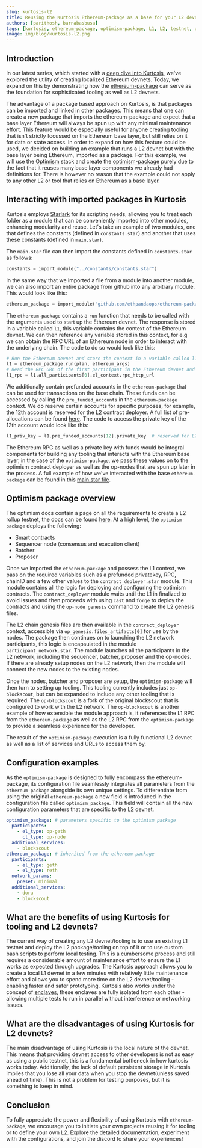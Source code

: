 ```yaml
---
slug: kurtosis-l2
title: Reusing the Kurtosis Ethereum-package as a base for your L2 devnet
authors: [parithosh, barnabasbusa]
tags: [kurtosis, ethereum-package, optimism-package, L1, L2, testnet, devnet]
image: img/blog/kurtosis-l2.png
---
```


## Introduction
In our latest series, which started with a [deep dive into Kurtosis](https://ethpandaops.io/posts/kurtosis-deep-dive/), we've explored the utility of creating localized Ethereum devnets. Today, we expand on this by demonstrating how the [ethereum-package](https://github.com/ethpandaops/ethereum-package) can serve as the foundation for sophisticated tooling as well as L2 devnets.
 
The advantage of a package based approach on Kurtosis, is that packages can be imported and linked in other packages. This means that one can create a new package that imports the ethereum-package and expect that a base layer Ethereum will always be spun up with any minimal maintenance effort. This feature would be especially useful for anyone creating tooling that isn't strictly focussed on the Ethereum base layer, but still relies on it for data or state access. In order to expand on how this feature could be used, we decided on building an example that runs a L2 devnet but with the base layer being Ethereum, imported as a package. For this example, we will use the [Optimism](https://optimism.io) stack and create the [optimism-package](https://github.com/ethpandaops/optimism-package) purely due to the fact that it reuses many base layer components we already had definitions for. There is however no reason that the example could not apply to any other L2 or tool that relies on Ethereum as a base layer.

## Interacting with imported packages in Kurtosis
Kurtosis employs [Starlark](https://github.com/bazelbuild/starlark) for its scripting needs, allowing you to treat each folder as a module that can be conveniently imported into other modules, enhancing modularity and reuse. Let's take an example of two modules, one that defines the constants (defined in `constants.star`) and another that uses these constants (defined in `main.star`).

The `main.star` file can then import the constants defined in `constants.star` as follows:
```python
constants = import_module("../constants/constants.star")
```

In the same way that we imported a file from a module into another module, we can also import an entire package from github into any arbitrary module. This would look like this:
```python
ethereum_package = import_module("github.com/ethpandaops/ethereum-package/main.star")
```

The `ethereum-package` contains a `run` function that needs to be called with the arguments used to start up the Ethereum devnet. The response is stored in a variable called `l1`, this variable contains the context of the Ethereum devnet. We can then reference any variable stored in this context, for e.g we can obtain the RPC URL of an Ethereum node in order to interact with the underlying chain. The code to do so would look like this: 
```python
# Run the Ethereum devnet and store the context in a variable called l1
l1 = ethereum_package.run(plan, ethereum_args)
# Read the RPC URL of the first participant in the Ethereum devnet and store it in a variable called l1_rpc
l1_rpc = l1.all_participants[0].el_context.rpc_http_url
```

We additionally contain prefunded accounts in the `ethereum-package` that can be used for transactions on the base chain. These funds can be accessed by calling the `pre_funded_accounts` in the `ethereum-package` context. We do reserve certain accounts for specific purposes, for example, the 12th account is reserved for the L2 contract deployer. A full list of pre-allocations can be found [here](https://github.com/ethpandaops/ethereum-package?tab=readme-ov-file#pre-funded-accounts-at-genesis). The code to access the private key of the 12th account would look like this:
```python
l1_priv_key = l1.pre_funded_accounts[12].private_key  # reserved for L2 contract deployer
```
The Ethereum RPC as well as a private key with funds would be integral components for building any tooling that interacts with the Ethereum base layer, in the case of the `optimism-package`, we pass these values on to the optimism contract deployer as well as the op-nodes that are spun up later in the process. A full example of how we've interacted with the base `ethereum-package` can be found in this [main.star file](https://github.com/ethpandaops/optimism-package/blob/main/main.star). 

## Optimism package overview
The optimism docs contain a page on all the requirements to create a L2 rollup testnet, the docs can be found [here](https://docs.optimism.io/builders/chain-operators/tutorials/create-l2-rollup). At a high level, the `optimism-package` deploys the following:
- Smart contracts
- Sequencer node (consensus and execution client)
- Batcher
- Proposer

Once we imported the `ethereum-package` and possess the L1 context, we pass on the required variables such as a prefunded privatekey, RPC, chainID and a few other values to the `contract_deployer.star` module. This module contains all the logic for deploying and configuring the optimism contracts. The `contract_deployer` module waits until the L1 in finalized to avoid issues and then proceeds with using `cast` and `forge` to deploy the contracts and using the `op-node genesis` command to create the L2 genesis files. 

The L2 chain genesis files are then available in the `contract_deployer` context, accessible via `op_genesis.files_artifacts[0]` for use by the nodes. The package then continues on to launching the L2 network participants, this logic is encapsulated in the module `participant_network.star`.  The module launches all the participants in the L2 network, including the sequencer, batcher, proposer and the op-nodes. If there are already setup nodes on the L2 network, then the module will connect the new nodes to the existing nodes.  

Once the nodes, batcher and proposer are setup, the `optimism-package` will then turn to setting up tooling. This tooling currently includes just `op-blockscout`, but can be expanded to include any other tooling that is required. The `op-blockscout` is a fork of the original blockscout that is configured to work with the L2 network. The `op-blockscout` is another example of how extensible the module approach is, it references the L1 RPC from the `ethereum-package` as well as the L2 RPC from the `optimism-package` to provide a seamless experience for the developer. 

The result of the `optimism-package` execution is a fully functional L2 devnet as well as a list of services and URLs to access them by.

## Configuration examples
As the `optimism-package` is designed to fully encompass the ethereum-package, its configuration file seamlessly integrates all parameters from the `ethereum-package` alongside its own unique settings. To differentiate from using the original `ethereum-package` a new field is introduced in the configuration file called `optimism_package`. This field will contain all the new configuration parameters that are specific to the L2 devnet.

```yaml
optimism_package: # parameters specific to the optimism package
  participants:
    - el_type: op-geth
      cl_type: op-node
  additional_services:
    - blockscout
ethereum_package: # inherited from the ethereum package
  participants:
    - el_type: geth
    - el_type: reth
  network_params:
    preset: minimal
  additional_services:
    - dora
    - blockscout
```

## What are the benefits of using Kurtosis for tooling and L2 devnets?
The current way of creating any L2 devnet/tooling is to use an existing L1 testnet and deploy the L2 package/tooling on top of it or to use custom bash scripts to perform local testing. This is a cumbersome process and still requires a considerable amount of maintenance effort to ensure the L1 works as expected through upgrades. The Kurtosis approach allows you to create a local L1 devnet in a few minutes with relatively little maintenance effort and allows you to spend more time on the L2 devnet/tooling - enabling faster and safer prototyping. Kurtosis also works under the concept of [enclaves](https://docs.kurtosis.com/advanced-concepts/enclaves/), these enclaves are fully isolated from each other - allowing multiple tests to run in parallel without interference or networking issues.

## What are the disadvantages of using Kurtosis for L2 devnets?
The main disadvantage of using Kurtosis is the local nature of the devnet. This means that providing devnet access to other developers is not as easy as using a public testnet, this is a fundamental bottleneck in how kurtosis works today. Additionally, the lack of default persistent storage in Kurtosis implies that you lose all your data when you stop the devnet(unless saved ahead of time). This is not a problem for testing purposes, but it is something to keep in mind.

## Conclusion
To fully appreciate the power and flexibility of using Kurtosis with `ethereum-package`, we encourage you to initiate your own projects reusing it for tooling or to define your own L2. Explore the detailed documentation, experiment with the configurations, and join the discord to share your experiences!
